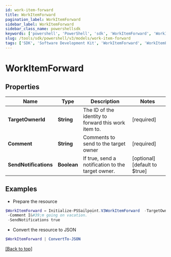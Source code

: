 ```yaml
---
id: work-item-forward
title: WorkItemForward
pagination_label: WorkItemForward
sidebar_label: WorkItemForward
sidebar_class_name: powershellsdk
keywords: ['powershell', 'PowerShell', 'sdk', 'WorkItemForward', 'WorkItemForward'] 
slug: /tools/sdk/powershell/v3/models/work-item-forward
tags: ['SDK', 'Software Development Kit', 'WorkItemForward', 'WorkItemForward']
---
```



# WorkItemForward

## Properties

Name | Type | Description | Notes
------------ | ------------- | ------------- | -------------
**TargetOwnerId** | **String** | The ID of the identity to forward this work item to. | [required]
**Comment** | **String** | Comments to send to the target owner | [required]
**SendNotifications** | **Boolean** | If true, send a notification to the target owner. | [optional] [default to $true]

## Examples

- Prepare the resource
```powershell
$WorkItemForward = Initialize-PSSailpoint.V3WorkItemForward  -TargetOwnerId 2c9180835d2e5168015d32f890ca1581 `
 -Comment I&#39;m going on vacation. `
 -SendNotifications true
```

- Convert the resource to JSON
```powershell
$WorkItemForward | ConvertTo-JSON
```


[[Back to top]](#) 

